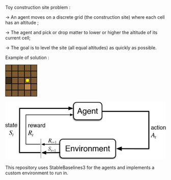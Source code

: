 Toy construction site problem :

-> An agent moves on a discrete grid (the construction site) where each cell has an altitude ;

-> The agent and pick or drop matter to lower or higher the altitude of its current cell;

-> The goal is to level the site (all equal altitudes) as quickly as possible.


Example of solution :

![](_doc/simpleSolution.gif)



![](_doc/RL_illustration.jpg)

This repository uses StableBaselines3 for the agents and implements a custom environment to run in.
